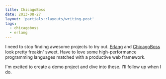 ```yaml
---
title: ChicagoBoss
date: 2013-08-27
layout: 'partials::layouts/writing-post'
tags:
  - chicagoboss
  - erlang
---
```


I need to stop finding awesome projects to try out. [Erlang][1] and [ChicagoBoss][2] look pretty freakin' sweet. Have to love some high-performance programming languages matched with a productive web framework.

I'm excited to create a demo project and dive into these. I'll follow up when I do.

[1]: http://www.erlang.org/
[2]: http://www.chicagoboss.org/
